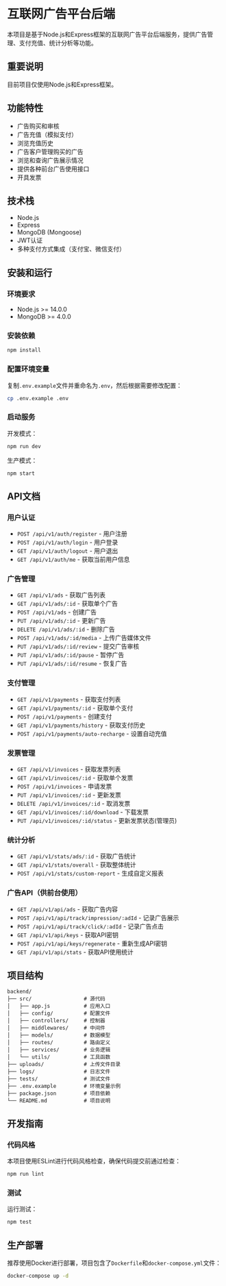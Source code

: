 # 互联网广告平台后端

本项目是基于Node.js和Express框架的互联网广告平台后端服务，提供广告管理、支付充值、统计分析等功能。

## 重要说明

目前项目仅使用Node.js和Express框架。

## 功能特性

- 广告购买和审核
- 广告充值（模拟支付）
- 浏览充值历史
- 广告客户管理购买的广告
- 浏览和查询广告展示情况
- 提供各种前台广告使用接口
- 开具发票

## 技术栈

- Node.js
- Express
- MongoDB (Mongoose)
- JWT认证
- 多种支付方式集成（支付宝、微信支付）

## 安装和运行

### 环境要求

- Node.js >= 14.0.0
- MongoDB >= 4.0.0

### 安装依赖

```bash
npm install
```

### 配置环境变量

复制`.env.example`文件并重命名为`.env`，然后根据需要修改配置：

```bash
cp .env.example .env
```

### 启动服务

开发模式：

```bash
npm run dev
```

生产模式：

```bash
npm start
```

## API文档

### 用户认证

- `POST /api/v1/auth/register` - 用户注册
- `POST /api/v1/auth/login` - 用户登录
- `GET /api/v1/auth/logout` - 用户退出
- `GET /api/v1/auth/me` - 获取当前用户信息

### 广告管理

- `GET /api/v1/ads` - 获取广告列表
- `GET /api/v1/ads/:id` - 获取单个广告
- `POST /api/v1/ads` - 创建广告
- `PUT /api/v1/ads/:id` - 更新广告
- `DELETE /api/v1/ads/:id` - 删除广告
- `POST /api/v1/ads/:id/media` - 上传广告媒体文件
- `PUT /api/v1/ads/:id/review` - 提交广告审核
- `PUT /api/v1/ads/:id/pause` - 暂停广告
- `PUT /api/v1/ads/:id/resume` - 恢复广告

### 支付管理

- `GET /api/v1/payments` - 获取支付列表
- `GET /api/v1/payments/:id` - 获取单个支付
- `POST /api/v1/payments` - 创建支付
- `GET /api/v1/payments/history` - 获取支付历史
- `POST /api/v1/payments/auto-recharge` - 设置自动充值

### 发票管理

- `GET /api/v1/invoices` - 获取发票列表
- `GET /api/v1/invoices/:id` - 获取单个发票
- `POST /api/v1/invoices` - 申请发票
- `PUT /api/v1/invoices/:id` - 更新发票
- `DELETE /api/v1/invoices/:id` - 取消发票
- `GET /api/v1/invoices/:id/download` - 下载发票
- `PUT /api/v1/invoices/:id/status` - 更新发票状态(管理员)

### 统计分析

- `GET /api/v1/stats/ads/:id` - 获取广告统计
- `GET /api/v1/stats/overall` - 获取整体统计
- `POST /api/v1/stats/custom-report` - 生成自定义报表

### 广告API（供前台使用）

- `GET /api/v1/api/ads` - 获取广告内容
- `POST /api/v1/api/track/impression/:adId` - 记录广告展示
- `POST /api/v1/api/track/click/:adId` - 记录广告点击
- `GET /api/v1/api/keys` - 获取API密钥
- `POST /api/v1/api/keys/regenerate` - 重新生成API密钥
- `GET /api/v1/api/stats` - 获取API使用统计

## 项目结构

```
backend/
├── src/                 # 源代码
│   ├── app.js           # 应用入口
│   ├── config/          # 配置文件
│   ├── controllers/     # 控制器
│   ├── middlewares/     # 中间件
│   ├── models/          # 数据模型
│   ├── routes/          # 路由定义
│   ├── services/        # 业务逻辑
│   └── utils/           # 工具函数
├── uploads/             # 上传文件目录
├── logs/                # 日志文件
├── tests/               # 测试文件
├── .env.example         # 环境变量示例
├── package.json         # 项目依赖
└── README.md            # 项目说明
```

## 开发指南

### 代码风格

本项目使用ESLint进行代码风格检查，确保代码提交前通过检查：

```bash
npm run lint
```

### 测试

运行测试：

```bash
npm test
```

## 生产部署

推荐使用Docker进行部署，项目包含了`Dockerfile`和`docker-compose.yml`文件：

```bash
docker-compose up -d
```


